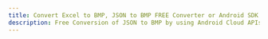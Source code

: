 ---title: Convert Excel to BMP, JSON to BMP FREE Converter or Android SDKdescription: Free Conversion of JSON to BMP by using Android Cloud APIs & SDKs. Also Create, Edit & Render Microsoft Excel, CSV and SpreadsheetML worksheets or spreadsheet in the Cloud.---